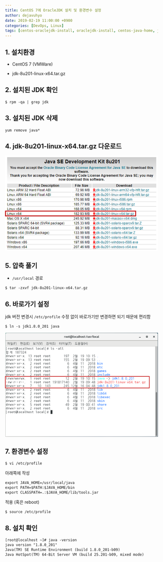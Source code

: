 ```yaml
---
title: CentOS 7에 OracleJDK 설치 및 환경변수 설정
author: dejavuhyo
date: 2019-02-19 11:00:00 +0900
categories: [DevOps, Linux]
tags: [centos-oraclejdk-install, oraclejdk-install, centos-java-home, jdk, oraclejdk, java-home, centos-oraclejdk-설치, oraclejdk-설치, java-환경변수]
---
```


## 1. 설치환경

* CentOS 7 (VMWare)

* jdk-8u201-linux-x64.tar.gz

## 2. 설치된 JDK 확인

```shell
$ rpm -qa | grep jdk
```

## 3. 설치된 JDK 삭제

```shell
yum remove java*
```

## 4. jdk-8u201-linux-x64.tar.gz 다운로드

![img001](/assets/img/2019-02-19-install-oraclejdk-on-centos/img001.png)

## 5. 압축 풀기

* `/usr/local` 경로

```shell
$ tar -zxvf jdk-8u201-linux-x64.tar.gz
```

## 6. 바로가기 설정
jdk 버전 변경시 `/etc/profile` 수정 없이 바로가기만 변경하면 되기 때문에 편리함

```shell
$ ln -s jdk1.8.0_201 java
```

![img002](/assets/img/2019-02-19-install-oraclejdk-on-centos/img002.png)

## 7. 환경변수 설정

```shell
$ vi /etc/profile
```

아래쪽에 작성

```text
export JAVA_HOME=/usr/local/java
export PATH=$PATH:$JAVA_HOME/bin
export CLASSPATH=.:$JAVA_HOME/lib/tools.jar
```

적용 (혹은 reboot)

```shell
$ source /etc/profile
```

## 8. 설치 확인

```shell
[root@localhost ~]# java -version
java version "1.8.0_201"
Java(TM) SE Runtime Environment (build 1.8.0_201-b09)
Java HotSpot(TM) 64-Bit Server VM (build 25.201-b09, mixed mode)
```
